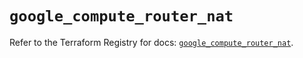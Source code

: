 # `google_compute_router_nat`

Refer to the Terraform Registry for docs: [`google_compute_router_nat`](https://registry.terraform.io/providers/hashicorp/google-beta/6.12.0/docs/resources/google_compute_router_nat).
